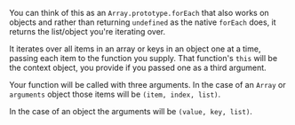 You can think of this as an `Array.prototype.forEach` that also works on objects and rather than returning `undefined` as the native `forEach` does, it returns the list/object you're iterating over.

It iterates over all items in an array or keys in an object one at a time, passing each item to the function you supply. That function's `this` will be the context object, you provide if you passed one as a third argument.

Your function will be called with three arguments. In the case of an `Array` or `arguments` object those items will be `(item, index, list)`. 

In the case of an object the arguments will be `(value, key, list)`.

